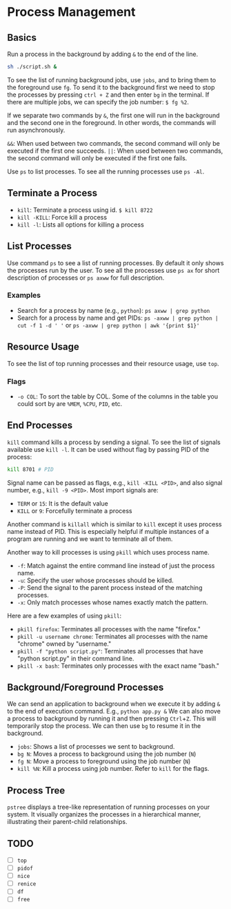 # Process Management

## Basics

Run a process in the background by adding `&` to the end of the line.

```bash
sh ./script.sh &
```

To see the list of running background jobs, use `jobs`, and to bring them to the foreground use `fg`. To send it to the background first we need to stop the processes by pressing `ctrl + Z` and then enter `bg` in the terminal. If there are multiple jobs, we can specify the job number: `$ fg %2`.

If we separate two commands by `&`, the first one will run in the background and the second one in the foreground. In other words, the commands will run asynchronously.

`&&`: When used between two commands, the second command will only be executed if the first one succeeds.
`||`: When used between two commands, the second command will only be executed if the first one fails.

Use `ps` to list processes. To see all the running processes use `ps -Al`.

## Terminate a Process

- `kill`: Terminate a process using id. `$ kill 8722`
- `kill -KILL`: Force kill a process
- `kill -l`: Lists all options for killing a process

## List Processes

Use command `ps` to see a list of running processes. By default it only shows the processes run by the user. To see all the processes use `ps ax` for short description of processes or `ps axww` for full description.

### Examples

- Search for a process by name (e.g., `python`): `ps axww | grep python`
- Search for a process by name and get PIDs: `ps -axww | grep python | cut -f 1 -d ' '` or `ps -axww | grep python | awk '{print $1}'`

## Resource Usage

To see the list of top running processes and their resource usage, use `top`.

### Flags

- `-o COL`: To sort the table by COL. Some of the columns in the table you could sort by are `%MEM`, `%CPU`, `PID`, etc.

## End Processes

`kill` command kills a process by sending a signal. To see the list of signals available use `kill -l`.
It can be used without flag by passing PID of the process:

```bash
kill 8701 # PID
```

Signal name can be passed as flags, e.g., `kill -KILL <PID>`, and also signal number, e.g., `kill -9 <PID>`.
Most import signals are:

- `TERM` or `15`: It is the default value
- `KILL` or `9`: Forcefully terminate a process

Another command is `killall` which is similar to `kill` except it uses process name instead of PID. This is especially helpful if multiple instances of a program are running and we want to terminate all of them.

Another way to kill processes is using `pkill` which uses process name.

- `-f`: Match against the entire command line instead of just the process name.
- `-u`: Specify the user whose processes should be killed.
- `-P`: Send the signal to the parent process instead of the matching processes.
- `-x`: Only match processes whose names exactly match the pattern.

Here are a few examples of using `pkill`:

- `pkill firefox`: Terminates all processes with the name "firefox."
- `pkill -u username chrome`: Terminates all processes with the name "chrome" owned by "username."
- `pkill -f "python script.py"`: Terminates all processes that have "python script.py" in their command line.
- `pkill -x bash`: Terminates only processes with the exact name "bash."

## Background/Foreground Processes

We can send an application to background when we execute it by adding `&` to the end of execution command. E.g., `python app.py &`
We can also move a process to background by running it and then pressing `Ctrl`+`Z`. This will temporarily stop the process. We can then use `bg` to resume it in the background.

- `jobs`: Shows a list of processes we sent to background.
- `bg N`: Moves a process to background using the job number (`N`)
- `fg N`: Move a process to foreground using the job number (`N`)
- `kill %N`: Kill a process using job number. Refer to `kill` for the flags.

## Process Tree

`pstree` displays a tree-like representation of running processes on your system. It visually organizes the processes in a hierarchical manner, illustrating their parent-child relationships.

## TODO

- [ ] `top`
- [ ] `pidof`
- [ ] `nice`
- [ ] `renice`
- [ ] `df`
- [ ] `free`

